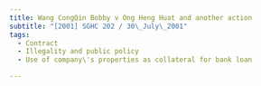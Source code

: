 ```yaml
---
title: Wang CongQin Bobby v Ong Heng Huat and another action
subtitle: "[2001] SGHC 202 / 30\_July\_2001"
tags:
  - Contract
  - Illegality and public policy
  - Use of company\'s properties as collateral for bank loan

---
```


